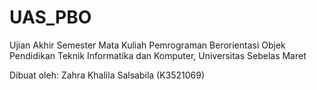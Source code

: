 # UAS_PBO

Ujian Akhir Semester 
Mata Kuliah Pemrograman Berorientasi Objek
Pendidikan Teknik Informatika dan Komputer, Universitas Sebelas Maret

Dibuat oleh:
Zahra Khalila Salsabila (K3521069)
